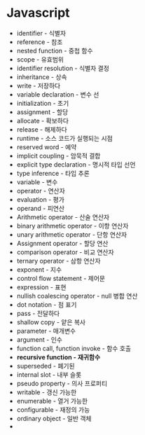# Javascript

* identifier - 식별자
* reference - 참조
* nested function - 중첩 함수
* scope - 유효범위
* identifier resolution - 식별자 결정
* inheritance - 상속
* write - 저장하다
* variable declaration - 변수 선
* initialization - 초기
* assignment - 할당
* allocate - 확보하다
* release - 해제하다
* runtime - 소스 코드가 실행되는 시점
* reserved word - 예약
* implicit coupling - 암묵적 결합
* explicit type declaration - 명시적 타입 선언
* type inference - 타입 추론
* variable - 변수
* operator - 연산자
* evaluation - 평가
* operand - 피연산
* Arithmetic operator - 산술 연산자
* binary arithmetic operator - 이항 연산자
* unary arithmetic operator - 단항 연산자
* Assignment operator - 할당 연산
* comparison operator - 비교 연산자
* ternary operator - 삼항 연산자
* exponent - 지수
* control flow statement - 제어문
* expression - 표현
* nullish coalescing operator - null 병합 연산
* dot notation - 점 표기
* pass - 전달하다
* shallow copy - 얕은 복사
* parameter - 매개변수
* argument - 인수
* function call, function invoke - 함수 호출
* **recursive function - 재귀함수**
* superseded - 폐기된
* internal slot - 내부 슬롯
* pseudo property - 의사 프로퍼티
* writable - 갱신 가능한
* enumerable - 열거 가능한
* configurable - 재정의 가능
* ordinary object - 일반 객체
* 
